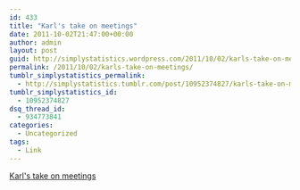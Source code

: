 ```yaml
---
id: 433
title: "Karl's take on meetings"
date: 2011-10-02T21:47:00+00:00
author: admin
layout: post
guid: http://simplystatistics.wordpress.com/2011/10/02/karls-take-on-meetings
permalink: /2011/10/02/karls-take-on-meetings/
tumblr_simplystatistics_permalink:
  - http://simplystatistics.tumblr.com/post/10952374827/karls-take-on-meetings
tumblr_simplystatistics_id:
  - 10952374827
dsq_thread_id:
  - 934773841
categories:
  - Uncategorized
tags:
  - Link
---
```

[Karl's take on meetings](http://kbroman.wordpress.com/2011/09/28/meetings-vs-work/)